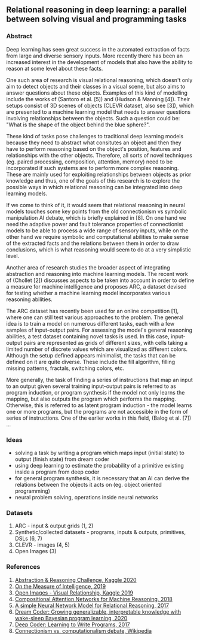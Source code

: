 ## Relational reasoning in deep learning: a parallel between solving visual and programming tasks

### Abstract

Deep learning has seen great success in the automated extraction of facts from large and diverse sensory inputs. More recently there has been an increased interest in the development of models that also have the ability to reason at some level about these facts.

One such area of research is visual relational reasoning, which doesn't only aim to detect objects and their classes in a visual scene, but also aims to answer questions about these objects. Examples of this kind of modelling include the works of (Santoro et al. [5]) and (Hudson & Manning [4]). Their setups consist of 3D scenes of objects (CLEVR dataset, also see [3]), which are presented to a machine learning model that needs to answer questions involving relationships between the objects. Such a question could be: "What is the shape of the object behind the blue sphere?".

These kind of tasks pose challenges to traditional deep learning models because they need to abstract what consitutes an object and then they have to perform reasoning based on the object's position, features and relationships with the other objects. Therefore, all sorts of novel techniques (eg. paired processing, composition, attention, memory) need to be incorporated if such systems are to perform more complex reasoning. These are mainly used for exploiting relationships between objects as prior knowledge and thus, one of the goals of this research is to explore the possible ways in which relational reasoning can be integrated into deep learning models.

If we come to think of it, it would seem that relational reasoning in neural models touches some key points from the old connectionism vs symbolic manipulation AI debate, which is briefly explained in [8]. On one hand we need the adaptive power and fault tolerance properties of connectionist models to be able to process a wide range of sensory inputs, while on the other hand we require symbolic and computational abilities to make sense of the extracted facts and the relations between them in order to draw conclusions, which is what reasoning would seem to do at a very simplistic level.

Another area of research studies the broader aspect of integrating abstraction and reasoning into machine learning models. The recent work of (Chollet [2]) discusses aspects to be taken into account in order to define a measure for machine intelligence and proposes ARC, a dataset devised for testing whether a machine learning model incorporates various reasoning abilities.

The ARC dataset has recently been used for an online competition [1], where one can still test various approaches to the problem. The general idea is to train a model on numerous different tasks, each with a few samples of input-output pairs. For assessing the model's general reasoning abilities, a test dataset containing novel tasks is used. In this case, input-output pairs are represented as grids of different sizes, with cells taking a limited number of discrete values which are visualized as different colors. Although the setup defined appears minimalist, the tasks that can be defined on it are quite diverse. These include the fill algorithm, filling missing patterns, fractals, switching colors, etc.

More generally, the task of finding a series of instructions that map an input to an output given several training input-output pairs is referred to as program induction, or program synthesis if the model not only learns the mapping, but also outputs the program which performs the mapping. Otherwise, this is referred to as latent program induction - the model learns one or more programs, but the programs are not accessible in the form of series of instructions. One of the earlier works in this field, (Balog et al. [7]) ...

### Ideas

- solving a task by writing a program which maps input (initial state) to output (finish state) from dream coder
- using deep learning to estimate the probability of a primitive existing inside a program from deep coder
- for general program synthesis, it is necessary that an AI can derive the relations between the objects it acts on (eg. object oriented programming)
- neural problem solving, operations inside neural networks

### Datasets

1. ARC - input & output grids (1, 2)
2. Synthetic/collected datasets - programs, inputs & outputs, primitives, DSLs (6, 7)
3. CLEVR - images (4, 5)
4. Open Images (3)

### References

1. [Abstraction & Reasoning Challenge, Kaggle 2020](https://www.kaggle.com/c/abstraction-and-reasoning-challenge)
2. [On the Measure of Intelligence, 2019](https://arxiv.org/pdf/1911.01547.pdf)
3. [Open Images - Visual Relationship, Kaggle 2019](https://www.kaggle.com/c/open-images-2019-visual-relationship/)
4. [Compositional Attention Networks for Machine Reasoning, 2018](https://arxiv.org/pdf/1803.03067.pdf)
5. [A simple Neural Network Model for Relational Reasoning, 2017](https://arxiv.org/pdf/1706.01427.pdf)
6. [Dream Coder: Growing generalizable, interpretable knowledge with wake-sleep Bayesian program learning, 2020](https://arxiv.org/pdf/2006.08381.pdf)
7. [Deep Coder: Learning to Write Programs, 2017](https://arxiv.org/pdf/1611.01989.pdf)
8. [Connectionism vs. computationalism debate, Wikipedia](https://en.wikipedia.org/wiki/Connectionism)